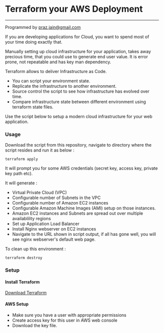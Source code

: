 # Terraform your AWS Deployment
---

Programmed by praz.jain@gmail.com  

If you are developing applications for Cloud, you want to spend most of your time doing exactly that.  

Manually setting up cloud infrastructure for your application, takes away precious time, that you could use to generate end user value. It is error prone, not repeatable and has key man dependency.

Terraform allows to deliver Infrastructure as Code.  

 * You can script your environment state. 
 * Replicate the infrastructure to another environment. 
 * Source control the script to see how infrastructure has evolved over time. 
 * Compare infrastructure state between different environment using terraform state files.

Use the script below to setup a modern cloud infrastructure for your web application.

### Usage

Download the script from this repository, navigate to directory where the script resides and run it as below :

`terraform apply`

It will prompt you for some AWS credentials (secret key, access key, private key path etc).

It will generate :  

 * Virtual Private Cloud (VPC)  
 * Configurable number of Subnets in the VPC
 * Configurable number of Amazon EC2 instances
 * Configurable Amazon Machine Images (AMI) setup on those instances.
 * Amazon EC2 instances and Subnets are spread out over multiple availablility regions
 * Set up Application Load Balancer
 * Install Nginx webserver on EC2 instances 
 * Navigate to the URL shown in script output, if all has gone well, you will see nginx webserver's default web page.
  
To clean up this environment :  

`terraform destroy`
	
### Setup

#### Install Terraform

[Download Terraform](https://www.https://www.terraform.io/downloads.html)

#### AWS Setup

 * Make sure you have a user with appropriate permissions 
 * Create access key for this user in AWS web console 
 * Download the key file.